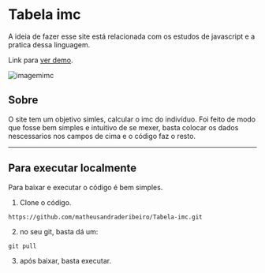 # Tabela imc

A ideia de fazer esse site está relacionada com os estudos de javascript e a pratica dessa linguagem.

Link para [ver demo](https://imc-calculado.netlify.app).

![imagemimc](https://i.im.ge/2023/02/15/aklSeT.imagemimc.jpg)

## Sobre
O site tem um objetivo simles, calcular o imc do indivíduo. Foi feito de modo que fosse bem simples e intuitivo de se mexer, basta colocar os dados nescessarios nos campos de cima e o código faz o resto.

---

## Para executar localmente
Para baixar e executar o código é bem simples.

1. Clone o código.
```
https://github.com/matheusandraderibeiro/Tabela-imc.git
```

2. no seu git, basta dá um: 
```
git pull
```

3. após baixar, basta executar.
